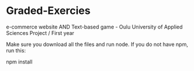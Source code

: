 # Graded-Exercies
e-commerce website AND Text-based game - Oulu University of Applied Sciences Project / First year

Make sure you download all the files and run node. If you do not have npm, run this:

npm install
